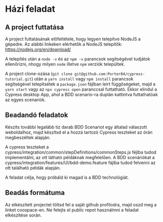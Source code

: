 # Házi feladat


## A project futtatása
A project futtatásának előfeltétele, hogy legyen telepítve NodeJS a gépedre.
Az alábbi linkeken elérhetők a NodeJS telepítők:
https://nodejs.org/en/download/

A telepítés után a `node -v` és az `npm -v` parancsok segítségével tudjátok ellenőrizni, nhogy milyen `node` illetve `npm` verziók települtek.

A project clone-ozása (`git clone git@github.com:Porter84/cypress-tutorial.git`) után a `yarn install` vagy `npm install` parancsok segítségével telepítsétek a `package.json` fájlban leírt függőségeket, majd a `yarn start` vagy az `npx cypress open` paranccsal futtatható. Ekkor elindul a Cypress desktop App, ahol a BDD scenario-ra duplán kattintva futtathatóak az egyes scenariók.

## Beadandó feladatok
Készíts további legalább tíz darab BDD Scenariot egy általad válaszott weboldalhoz, majd készítsd el a hozzá tartozó Cypress teszteket az órán megbeszéltek alapján.

A cypress teszteket a cypress/integration/common/stepDefinitions/commonSteps.js féjlba tudod implementálni, az ott látható példáknak megfelelően. A BDD scenáriókat a cypress/integration/features/UI/bdd-demo.feature fájlba tudod felvenni az ott található példák alapján.

A feladat célja, hogy próbáld ki magad is a BDD technológiát.

## Beadás formátuma
Az elkészített projectet töltsd fel a saját github profilodra, majd oszd meg a linket coospace-en. Ne felejts el public repot használmni a feladat elkészítése során.  
